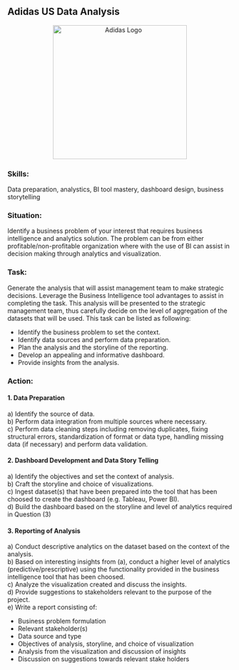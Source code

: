 ## Adidas US Data Analysis

<p align="center">
<img width="300" alt="Adidas Logo" src="https://github.com/user-attachments/assets/0c6f2345-c005-4511-9338-42371d8c8724" />

### Skills:
Data preparation, analystics, BI tool mastery, dashboard design, business storytelling

### Situation:
Identify a business problem of your interest that requires business intelligence and analytics solution. The problem can be from either profitable/non-profitable organization where with the use of BI can assist in decision making through analytics and visualization.

### Task:
Generate the analysis that will assist management team to make strategic decisions. Leverage the Business Intelligence tool advantages to assist in completing the task. This analysis will be presented to the strategic management team, thus carefully decide on the level of aggregation of the datasets that will be used. This task can be listed as following:
- Identify the business problem to set the context.
- Identify data sources and perform data preparation.
- Plan the analysis and the storyline of the reporting.
- Develop an appealing and informative dashboard.
- Provide insights from the analysis.

### Action:
#### 1. Data Preparation
a) Identify the source of data.  
b) Perform data integration from multiple sources where necessary.  
c) Perform data cleaning steps including removing duplicates, fixing structural errors, standardization of format or data type, handling missing data (if necessary) and perform data validation.

#### 2. Dashboard Development and Data Story Telling
a) Identify the objectives and set the context of analysis.  
b) Craft the storyline and choice of visualizations.  
c) Ingest dataset(s) that have been prepared into the tool that has been choosed to create the dashboard (e.g. Tableau, Power BI).  
d) Build the dashboard based on the storyline and level of analytics required in Question (3)

#### 3. Reporting of Analysis
a) Conduct descriptive analytics on the dataset based on the context of the analysis.  
b) Based on interesting insights from (a), conduct a higher level of analytics (predictive/prescriptive) using the functionality provided in the business intelligence tool that has been choosed.  
c) Analyze the visualization created and discuss the insights.  
d) Provide suggestions to stakeholders relevant to the purpose of the project.  
e) Write a report consisting of:
- Business problem formulation
- Relevant stakeholder(s)
- Data source and type
- Objectives of analysis, storyline, and choice of visualization
- Analysis from the visualization and discussion of insights
- Discussion on suggestions towards relevant stake holders
